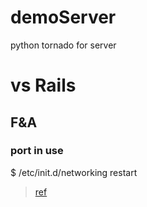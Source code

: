 # demoServer
python tornado for server


# vs Rails


F&A
-----------------

### port in use
$ /etc/init.d/networking restart
> [ref](http://serverfault.com/questions/329845/how-to-forcibly-close-a-socket-in-time-wait)


